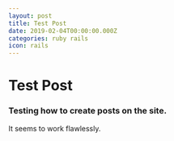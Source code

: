 ```yaml
---
layout: post
title: Test Post
date: 2019-02-04T00:00:00.000Z
categories: ruby rails
icon: rails
---
```


# Test Post

### Testing how to create posts on the site.
It seems to work flawlessly.
